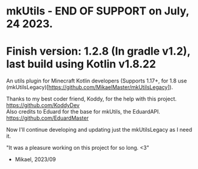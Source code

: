 # mkUtils - **END OF SUPPORT** on July, 24 2023.
# Finish version: 1.2.8 (In gradle v1.2), last build using Kotlin v1.8.22
An utils plugin for Minecraft Kotlin developers (Supports 1.17+, for 1.8 use (mkUtilsLegacy)[https://github.com/MikaelMaster/mkUtilsLegacy]).

Thanks to my best coder friend, Koddy, for the help with this project. https://github.com/KoddyDev <br>
Also credits to Eduard for the base for mkUtils, the EduardAPI. https://github.com/EduardMaster

Now I'll continue developing and updating just the mkUtilsLegacy as I need it.

"It was a pleasure working on this project for so long. <3"
 - Mikael, 2023/09

